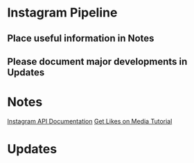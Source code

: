 # Instagram Pipeline
## Place useful information in Notes
## Please document major developments in Updates

# Notes
[Instagram API Documentation](https://developers.facebook.com/docs/instagram-api/overview)
[Get Likes on Media Tutorial](https://www.youtube.com/watch?v=KYZEB8BH53U&ab_channel=JustinStolpe)

# Updates
